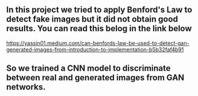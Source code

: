 ## In this project we tried to apply Benford's Law to detect fake images but it did not obtain good results. You can read this belog in the link below 
https://yassin01.medium.com/can-benfords-law-be-used-to-detect-gan-generated-images-from-introduction-to-implementation-b5b32faf4b91

## So we trained a CNN model to discriminate between real and generated images from GAN networks.

